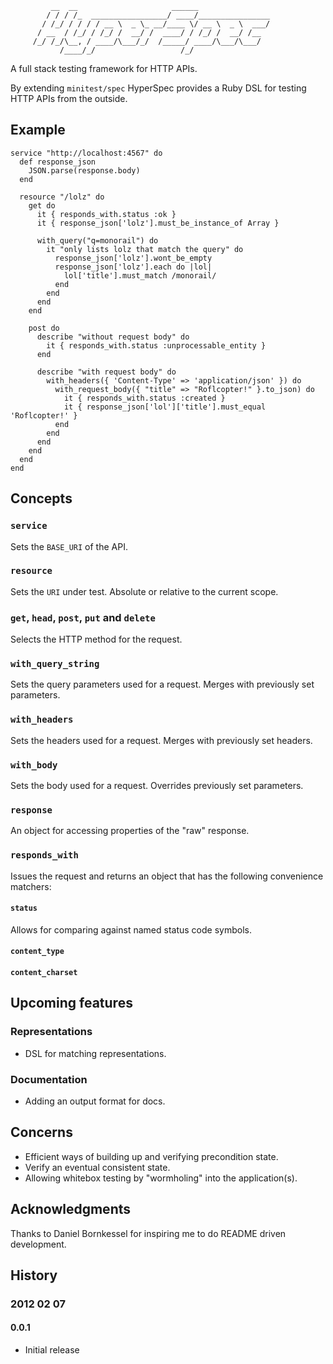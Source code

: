 
             __  __                     ______
            / / / /_  _________________/ ____/________________
           / /_/ / / / / __ \  _ \_ __/____ \/ __ \  _ \  ___/
          / __  / /_/ / /_/ /  __/ /  ____/ / /_/ /  __/ /__
         /_/ /_/\__, / ____/\___/_/  /_____/ ____/\___/\___/
               /____/_/                   /_/

A full stack testing framework for HTTP APIs.

By extending `minitest/spec` HyperSpec provides a Ruby DSL for testing
HTTP APIs from the outside.

## Example

    service "http://localhost:4567" do
      def response_json
        JSON.parse(response.body)
      end

      resource "/lolz" do
        get do
          it { responds_with.status :ok }
          it { response_json['lolz'].must_be_instance_of Array }

          with_query("q=monorail") do
            it "only lists lolz that match the query" do
              response_json['lolz'].wont_be_empty
              response_json['lolz'].each do |lol|
                lol['title'].must_match /monorail/
              end
            end
          end
        end

        post do
          describe "without request body" do
            it { responds_with.status :unprocessable_entity }
          end

          describe "with request body" do
            with_headers({ 'Content-Type' => 'application/json' }) do
              with_request_body({ "title" => "Roflcopter!" }.to_json) do
                it { responds_with.status :created }
                it { response_json['lol']['title'].must_equal 'Roflcopter!' }
              end
            end
          end
        end
      end
    end

## Concepts

### `service`

Sets the `BASE_URI` of the API.

### `resource`

Sets the `URI` under test. Absolute or relative to the current scope.

### `get`, `head`, `post`, `put` and `delete`

Selects the HTTP method for the request.

### `with_query_string`

Sets the query parameters used for a request. Merges with previously set parameters.

### `with_headers`

Sets the headers used for a request. Merges with previously set headers.

### `with_body`

Sets the body used for a request. Overrides previously set parameters.

### `response`

An object for accessing properties of the "raw" response.

### `responds_with`

Issues the request and returns an object that has the following convenience matchers:

#### `status`

Allows for comparing against named status code symbols.

#### `content_type`

#### `content_charset`

## Upcoming features

### Representations

- DSL for matching representations.

### Documentation

- Adding an output format for docs.

## Concerns

- Efficient ways of building up and verifying precondition state.
- Verify an eventual consistent state.
- Allowing whitebox testing by "wormholing" into the application(s).

## Acknowledgments

Thanks to Daniel Bornkessel for inspiring me to do README driven development.

## History

### 2012 02 07

#### 0.0.1

- Initial release
